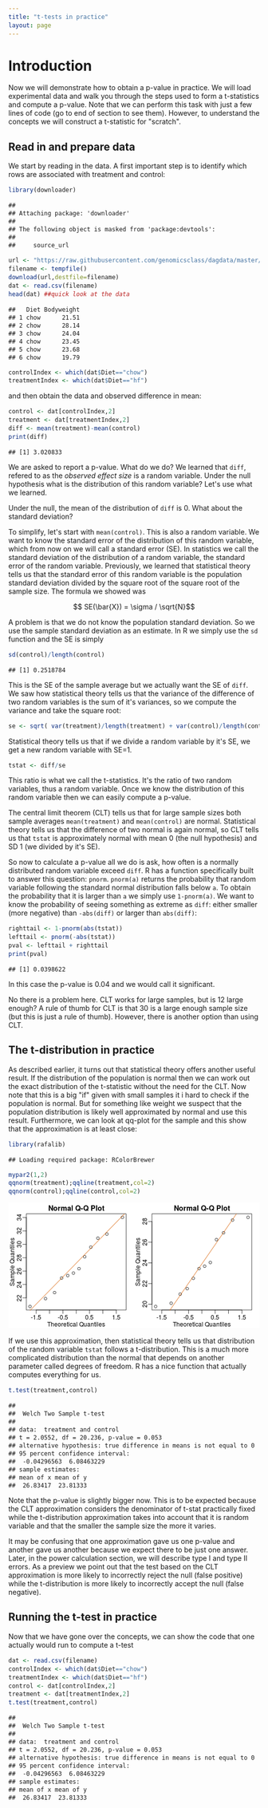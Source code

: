 ```yaml
---
title: "t-tests in practice"
layout: page
---
```




# Introduction

Now we will demonstrate how to obtain a p-value in practice. We will load experimental data and walk you through the steps used to form a t-statistics and compute a p-value. Note that we can perform this task with just a few lines of code (go to end of section to see them). However, to understand the concepts we will construct a t-statistic for "scratch".



## Read in and prepare data
We start by reading in the data. A first important step is to identify which rows are associated with treatment and control:

```r
library(downloader)
```

```
## 
## Attaching package: 'downloader'
## 
## The following object is masked from 'package:devtools':
## 
##     source_url
```

```r
url <- "https://raw.githubusercontent.com/genomicsclass/dagdata/master/inst/extdata/femaleMiceWeights.csv"
filename <- tempfile()
download(url,destfile=filename)
dat <- read.csv(filename)
head(dat) ##quick look at the data 
```

```
##   Diet Bodyweight
## 1 chow      21.51
## 2 chow      28.14
## 3 chow      24.04
## 4 chow      23.45
## 5 chow      23.68
## 6 chow      19.79
```

```r
controlIndex <- which(dat$Diet=="chow")
treatmentIndex <- which(dat$Diet=="hf")
```
and then obtain the data and observed difference in mean:

```r
control <- dat[controlIndex,2]
treatment <- dat[treatmentIndex,2]
diff <- mean(treatment)-mean(control)
print(diff)
```

```
## [1] 3.020833
```

We are asked to report a p-value. What do we do? We learned that `diff`, refered to as the _observed effect size_ is a random variable. Under the null hypothesis what is the distribution of this random variable? Let's use what we learned.

Under the null, the mean of the distribution of `diff` is 0. What about the standard deviation? 

To simplify, let's start with `mean(control)`. This is also a random variable. We want to know the standard error of the distribution of this random variable, which from now on we will call a standard error (SE). In statistics we call the standard deviation of the distribution of a random variable, the standard error of the random variable. Previously, we learned that statistical theory tells us that the standard error of this random variable is the population standard deviation divided by the square root of the square root of the sample size. The formula we showed was

$$ SE(\bar{X}) = \sigma / \sqrt{N}$$

A problem is that we do not know the population standard deviation. So we use the sample standard deviation as an estimate. In R we simply use the `sd` function and the SE is simply


```r
sd(control)/length(control)
```

```
## [1] 0.2518784
```

This is the SE of the sample average but we actually want the SE of `diff`. We saw how statistical theory tells us that the variance of the difference of two random variables is the sum of it's variances, so we compute the variance and take the square root:


```r
se <- sqrt( var(treatment)/length(treatment) + var(control)/length(control) )
```

Statistical theory tells us that if we divide a random variable by it's SE, we get a new random variable with SE=1.


```r
tstat <- diff/se 
```

This ratio is what we call the t-statistics. It's the ratio of two random variables, thus a random variable. Once we know the distribution of this random variable then we can easily compute a p-value.

The central limit theorem (CLT) tells us that for large sample sizes both sample averages `mean(treatment)` and `mean(control)` are normal. Statistical theory tells us that the difference of two normal is again normal,  so CLT tells us that `tstat` is  approximately normal with mean 0 (the null hypothesis) and SD 1 (we divided by it's SE). 

So now to calculate a p-value all we do is ask, how often is a normally distributed random variable exceed `diff`. R has a function specifically built to answer this question: `pnorm`. `pnorm(a)` returns the probability that random variable following the standard normal distribution falls below `a`. To obtain the probability that it is larger than `a` we simply use `1-pnorm(a)`. We want to know the probability of seeing something as extreme as `diff`: either smaller (more negative) than `-abs(diff)` or larger than `abs(diff)`:


```r
righttail <- 1-pnorm(abs(tstat)) 
lefttail <- pnorm(-abs(tstat))
pval <- lefttail + righttail
print(pval)
```

```
## [1] 0.0398622
```

In this case the p-value is 0.04 and we would call it significant.

No there is a problem here. CLT works for large samples, but is 12 large enough? A rule of thumb for CLT is that 30 is a large enough sample size (but this is just a rule of thumb).  However, there is another option than using CLT.

## The t-distribution in practice

As described earlier, it turns out that statistical theory offers another useful result. If the distribution of the population is normal then we can work out the exact distribution of the t-statistic without the need for the CLT. Now note that this is a big "if" given with small samples it i hard to check if the population is normal. But for something like weight we suspect that the population distribution is likely well approximated by normal and use this result. Furthermore, we can look at qq-plot for the sample and this show that the approximation is at least close:


```r
library(rafalib)
```

```
## Loading required package: RColorBrewer
```

```r
mypar2(1,2)
qqnorm(treatment);qqline(treatment,col=2)
qqnorm(control);qqline(control,col=2)
```

![plot of chunk unnamed-chunk-8](figure/t-tests_in_practice-unnamed-chunk-8-1.png) 

If we use this approximation, then statistical theory tells us that distribution of the random variable `tstat` follows a t-distribution. This is a much more complicated distribution than the normal that depends on another parameter called degrees of freedom. R has a nice function that actually computes everything for us.


```r
t.test(treatment,control)
```

```
## 
## 	Welch Two Sample t-test
## 
## data:  treatment and control
## t = 2.0552, df = 20.236, p-value = 0.053
## alternative hypothesis: true difference in means is not equal to 0
## 95 percent confidence interval:
##  -0.04296563  6.08463229
## sample estimates:
## mean of x mean of y 
##  26.83417  23.81333
```

Note that the p-value is slightly bigger now. This is to be expected because the CLT approximation considers the denominator of t-stat practically fixed while the t-distribution approximation takes into account that it is random variable and that the smaller the sample size the more it varies.

It may be confusing that one approximation gave us one p-value and another gave us another because we expect there to be just one answer. Later, in the power calculation section, we will describe type I and type II errors. As a preview we point out that the test based on the CLT approximation is more likely to incorrectly reject the null (false positive) while the t-distribution is more likely to incorrectly accept the null (false negative).

## Running the t-test in practice

Now that we have gone over the concepts, we can show the code that one actually would run to compute a t-test


```r
dat <- read.csv(filename)
controlIndex <- which(dat$Diet=="chow")
treatmentIndex <- which(dat$Diet=="hf")
control <- dat[controlIndex,2]
treatment <- dat[treatmentIndex,2]
t.test(treatment,control)
```

```
## 
## 	Welch Two Sample t-test
## 
## data:  treatment and control
## t = 2.0552, df = 20.236, p-value = 0.053
## alternative hypothesis: true difference in means is not equal to 0
## 95 percent confidence interval:
##  -0.04296563  6.08463229
## sample estimates:
## mean of x mean of y 
##  26.83417  23.81333
```


















